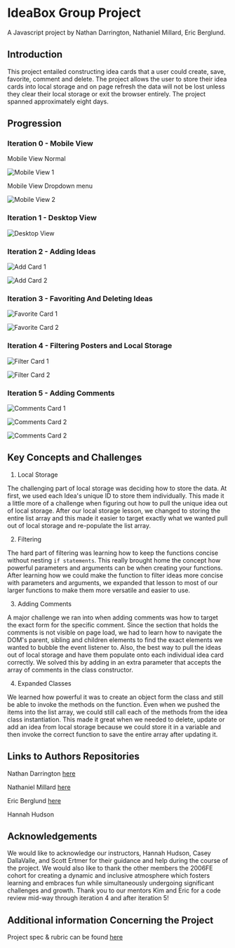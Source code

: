 # IdeaBox Group Project

A Javascript project by Nathan Darrington, Nathaniel Millard, Eric Berglund.

## Introduction

This project entailed constructing idea cards that a user could create, save, favorite, comment and delete. The project allows the user to store their idea cards into local storage and on page refresh the data will not be lost unless they clear their local storage or exit the browser entirely. The project spanned approximately eight days.

## Progression

### Iteration 0 - Mobile View

Mobile View Normal

![Mobile View 1](src/read-me-pics/mobile-view-1.png)

Mobile View Dropdown menu

![Mobile View 2](src/read-me-pics/mobile-view-2.png)

### Iteration 1 - Desktop View

![Desktop View](src/read-me-pics/desktop-view.png)

### Iteration 2 - Adding Ideas

![Add Card 1](src/read-me-pics/add-card-1.png)

![Add Card 2](src/read-me-pics/add-card-2.png)

### Iteration 3 - Favoriting And Deleting Ideas

![Favorite Card 1](src/read-me-pics/Favorite-1.png)

![Favorite Card 2](src/read-me-pics/Favorite-2.png)

### Iteration 4 - Filtering Posters and Local Storage

![Filter Card 1](src/read-me-pics/Filter-1.png)

![Filter Card 2](src/read-me-pics/Filter-2.png)

### Iteration 5 - Adding Comments

![Comments Card 1](src/read-me-pics/comments-1.png)

![Comments Card 2](src/read-me-pics/comments-2.png)

![Comments Card 2](src/read-me-pics/comments-2.png)

## Key Concepts and Challenges

1. Local Storage

The challenging part of local storage was deciding how to store the data. At first, we used each Idea's unique ID to store them individually. This made it a little more of a challenge when figuring out how to pull the unique idea out of local storage. After our local storage lesson, we changed to storing the entire list array and this made it easier to target exactly what we wanted pull out of local storage and re-populate the list array.

2. Filtering

The hard part of filtering was learning how to keep the functions concise without nesting `if statements`. This really brought home the concept how powerful parameters and arguments can be when creating your functions. After learning how we could make the function to filter ideas more concise with parameters and arguments, we expanded that lesson to most of our larger functions to make them more versatile and easier to use.

3. Adding Comments

A major challenge we ran into when adding comments was how to target the exact form for the specific comment. Since the section that holds the comments is not visible on page load, we had to learn how to navigate the DOM's parent, sibling and children elements to find the exact elements we wanted to bubble the event listener to. Also, the best way to pull the ideas out of local storage and have them populate onto each individual idea card correctly. We solved this by adding in an extra parameter that accepts the array of comments in the class constructor.

4. Expanded Classes

We learned how powerful it was to create an object form the class and still be able to invoke the methods on the function. Even when we pushed the items into the list array, we could still call each of the methods from the idea class instantiation. This made it great when we needed to delete, update or add an idea from local storage because we could store it in a variable and then invoke the correct function to save the entire array after updating it.

## Links to Authors Repositories

Nathan Darrington [here](https://github.com/npdarrington)

Nathaniel Millard [here](https://github.com/nathanielmillard)

Eric Berglund [here](https://github.com/ericberglund117)

Hannah Hudson

## Acknowledgements

We would like to acknowledge our instructors, Hannah Hudson, Casey DallaValle, and Scott Ertmer for their guidance and help during the course of the project. We would also like to thank the other members the 2006FE cohort for creating a dynamic and inclusive atmosphere which fosters learning and embraces fun while simultaneously undergoing significant challenges and growth. Thank you to our mentors Kim and Eric for a code review mid-way through iteration 4 and after iteration 5!

## Additional information Concerning the Project

Project spec & rubric can be found [here](https://github.com/turingschool-examples/ideabox-boilerplate)
